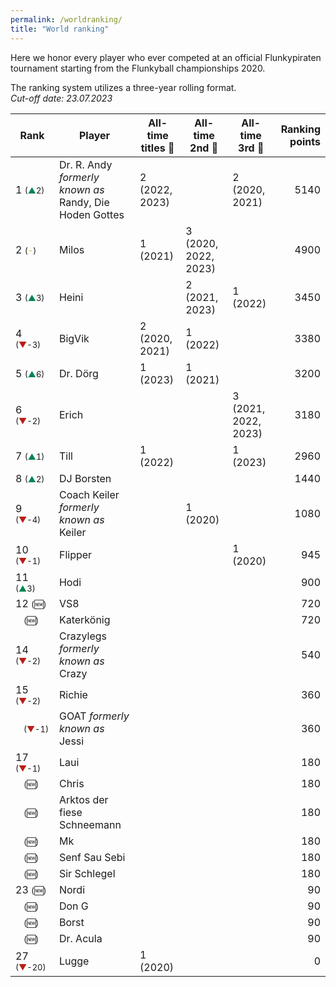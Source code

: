 ```yaml
---
permalink: /worldranking/
title: "World ranking"
---
```


Here we honor every player who ever competed at an official Flunkypiraten tournament starting from the Flunkyball championships 2020.

The ranking system utilizes a three-year rolling format.  
_Cut-off date: 23.07.2023_



<!-- table tag start -->

| Rank | Player | All-time titles 🥇 | All-time 2nd 🥈 | All-time 3rd 🥉 | Ranking points |
|------|------|------|------|------|------:|
| 1 <span style="font-size: small">(<span style="color: #008450">▲</span>2)</span> | Dr. R. Andy *formerly known as* Randy, Die Hoden Gottes | 2 (2022, 2023) |   | 2 (2020, 2021) | 5140 |
| 2 <span style="font-size: small">(<span style="color: #EFB700">-</span>)</span> | Milos | 1 (2021) | 3 (2020, 2022, 2023) |   | 4900 |
| 3 <span style="font-size: small">(<span style="color: #008450">▲</span>3)</span> | Heini |   | 2 (2021, 2023) | 1 (2022) | 3450 |
| 4 <span style="font-size: small">(<span style="color: #B81D13">▼</span>-3)</span> | BigVik | 2 (2020, 2021) | 1 (2022) |   | 3380 |
| 5 <span style="font-size: small">(<span style="color: #008450">▲</span>6)</span> | Dr. Dörg | 1 (2023) | 1 (2021) |   | 3200 |
| 6 <span style="font-size: small">(<span style="color: #B81D13">▼</span>-2)</span> | Erich |   |   | 3 (2021, 2022, 2023) | 3180 |
| 7 <span style="font-size: small">(<span style="color: #008450">▲</span>1)</span> | Till | 1 (2022) |   | 1 (2023) | 2960 |
| 8 <span style="font-size: small">(<span style="color: #008450">▲</span>2)</span> | DJ Borsten |   |   |   | 1440 |
| 9 <span style="font-size: small">(<span style="color: #B81D13">▼</span>-4)</span> | Coach Keiler *formerly known as* Keiler |   | 1 (2020) |   | 1080 |
| 10 <span style="font-size: small">(<span style="color: #B81D13">▼</span>-1)</span> | Flipper |   |   | 1 (2020) | 945 |
| 11 <span style="font-size: small">(<span style="color: #008450">▲</span>3)</span> | Hodi |   |   |   | 900 |
| 12 <span style="font-size: small">(&#x1F195;)</span> | VS8 |   |   |   | 720 |
| &nbsp;&nbsp;&nbsp;<span style="font-size: small">(&#x1F195;)</span> | Katerkönig |   |   |   | 720 |
| 14 <span style="font-size: small">(<span style="color: #B81D13">▼</span>-2)</span> | Crazylegs *formerly known as* Crazy |   |   |   | 540 |
| 15 <span style="font-size: small">(<span style="color: #B81D13">▼</span>-2)</span> | Richie |   |   |   | 360 |
| &nbsp;&nbsp;&nbsp;<span style="font-size: small">(<span style="color: #B81D13">▼</span>-1)</span> | GOAT *formerly known as* Jessi |   |   |   | 360 |
| 17 <span style="font-size: small">(<span style="color: #B81D13">▼</span>-1)</span> | Laui |   |   |   | 180 |
| &nbsp;&nbsp;&nbsp;<span style="font-size: small">(&#x1F195;)</span> | Chris |   |   |   | 180 |
| &nbsp;&nbsp;&nbsp;<span style="font-size: small">(&#x1F195;)</span> | Arktos der fiese Schneemann |   |   |   | 180 |
| &nbsp;&nbsp;&nbsp;<span style="font-size: small">(&#x1F195;)</span> | Mk |   |   |   | 180 |
| &nbsp;&nbsp;&nbsp;<span style="font-size: small">(&#x1F195;)</span> | Senf Sau Sebi |   |   |   | 180 |
| &nbsp;&nbsp;&nbsp;<span style="font-size: small">(&#x1F195;)</span> | Sir Schlegel |   |   |   | 180 |
| 23 <span style="font-size: small">(&#x1F195;)</span> | Nordi |   |   |   | 90 |
| &nbsp;&nbsp;&nbsp;<span style="font-size: small">(&#x1F195;)</span> | Don G |   |   |   | 90 |
| &nbsp;&nbsp;&nbsp;<span style="font-size: small">(&#x1F195;)</span> | Borst |   |   |   | 90 |
| &nbsp;&nbsp;&nbsp;<span style="font-size: small">(&#x1F195;)</span> | Dr. Acula |   |   |   | 90 |
| 27 <span style="font-size: small">(<span style="color: #B81D13">▼</span>-20)</span> | Lugge | 1 (2020) |   |   | 0 |


<!-- table tag end -->

<!-- symbols: up: ▲ down: ▼ same: - new: &#x1F195; -->
<!-- colors: green: #008450 red: #B81D13 orange: #EFB700; -->
